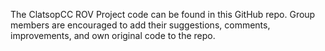 The ClatsopCC ROV Project code can be
found in this GitHub repo. Group members
are encouraged to add their suggestions,
comments, improvements, and own original
code to the repo. 
